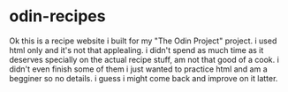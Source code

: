# odin-recipes

Ok this is a recipe website i built for my "The Odin Project" project. i used html only and it's not that applealing. i didn't spend as much time as it deserves specially on the actual recipe stuff, am not that good of a cook. i didn't even finish some of them i just wanted to practice html and am a begginer so no details. i guess i might come back and improve on it latter.